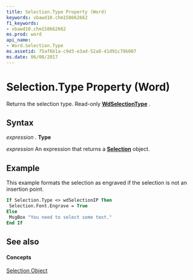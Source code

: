 ```yaml
---
title: Selection.Type Property (Word)
keywords: vbawd10.chm158662662
f1_keywords:
- vbawd10.chm158662662
ms.prod: word
api_name:
- Word.Selection.Type
ms.assetid: 75af6b1a-c9d3-e3ad-52a8-41d91c79b007
ms.date: 06/08/2017
---
```



# Selection.Type Property (Word)

Returns the selection type. Read-only  **[WdSelectionType](Word.WdSelectionType.md)** .


## Syntax

 _expression_ . **Type**

 _expression_ An expression that returns a **[Selection](Word.Selection.md)** object.


## Example

This example formats the selection as engraved if the selection is not an insertion point.


```vb
If Selection.Type <> wdSelectionIP Then 
 Selection.Font.Engrave = True 
Else 
 MsgBox "You need to select some text." 
End If
```


## See also


#### Concepts


[Selection Object](Word.Selection.md)

